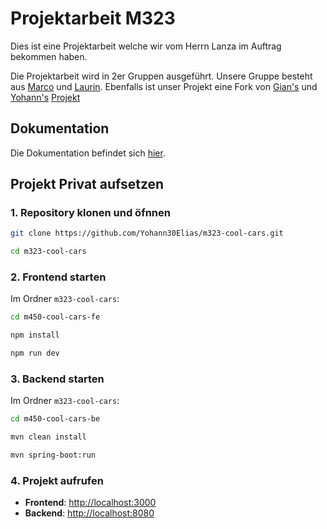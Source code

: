 # Projektarbeit M323

Dies ist eine Projektarbeit welche wir vom Herrn Lanza im Auftrag bekommen haben.

Die Projektarbeit wird in 2er Gruppen ausgeführt. Unsere Gruppe besteht aus [Marco](https://github.com/stromschlag6) und [Laurin](https://github.com/bambuk-java).
Ebenfalls ist unser Projekt eine Fork von [Gian's](https://github.com/Yohann30Elias) und [Yohann's](https://github.com/Yohann30Elias) [Projekt](https://github.com/Yohann30Elias/m323-cool-cars)

## Dokumentation

Die Dokumentation befindet sich [hier](https://github.com/bambuk-Java/323m-cars-cool/wiki).

## Projekt Privat aufsetzen

### 1. Repository klonen und öfnnen
```bash
git clone https://github.com/Yohann30Elias/m323-cool-cars.git
```

```bash
cd m323-cool-cars
```

### 2. Frontend starten
Im Ordner `m323-cool-cars`:
```bash
cd m450-cool-cars-fe
```

```bash
npm install
```

```bash
npm run dev
```

### 3. Backend starten
Im Ordner `m323-cool-cars`:
```bash
cd m450-cool-cars-be
```

```bash
mvn clean install
```

```bash
mvn spring-boot:run
```

### 4. Projekt aufrufen
- **Frontend**: [http://localhost:3000](http://localhost:3000)  
- **Backend**: [http://localhost:8080](http://localhost:8080)
